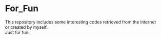 # For_Fun

This repository includes some interesting codes retrieved from the Internet or created by myself.  
Just for fun.
